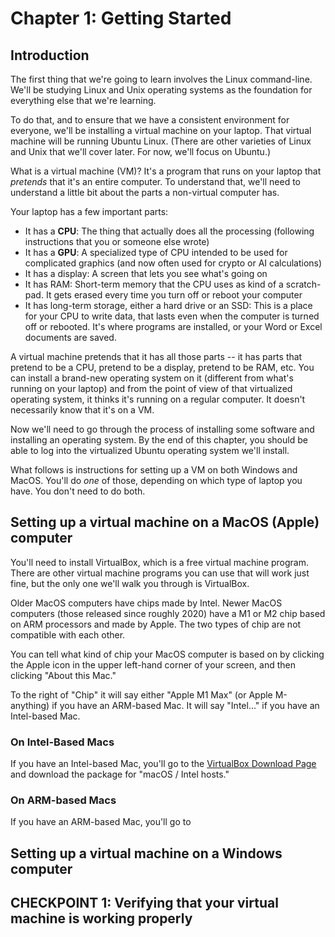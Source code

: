 # Chapter 1: Getting Started

## Introduction

The first thing that we're going to learn involves the Linux command-line. We'll be studying Linux and Unix operating systems as the foundation for everything else that we're learning.

To do that, and to ensure that we have a consistent environment for everyone, we'll be installing a virtual machine on your laptop. That virtual machine will be running Ubuntu Linux. (There are other varieties of Linux and Unix that we'll cover later. For now, we'll focus on Ubuntu.)

What is a virtual machine (VM)? It's a program that runs on your laptop that *pretends* that it's an entire computer. To understand that, we'll need to understand a little bit about the parts a non-virtual computer has.

Your laptop has a few important parts:

* It has a **CPU**: The thing that actually does all the processing (following instructions that you or someone else wrote)
* It has a **GPU**: A specialized type of CPU intended to be used for complicated graphics (and now often used for crypto or AI calculations)
* It has a display: A screen that lets you see what's going on
* It has RAM: Short-term memory that the CPU uses as kind of a scratch-pad. It gets erased every time you turn off or reboot your computer
* It has long-term storage, either a hard drive or an SSD: This is a place for your CPU to write data, that lasts even when the computer is turned off or rebooted. It's where programs are installed, or your Word or Excel documents are saved.

A virtual machine pretends that it has all those parts -- it has parts that pretend to be a CPU, pretend to be a display, pretend to be RAM, etc. You can install a brand-new operating system on it (different from what's running on your laptop) and from the point of view of that virtualized operating system, it thinks it's running on a regular computer. It doesn't necessarily know that it's on a VM.

Now we'll need to go through the process of installing some software and installing an operating system. By the end of this chapter, you should be able to log into the virtualized Ubuntu operating system we'll install.

What follows is instructions for setting up a VM on both Windows and MacOS. You'll do *one* of those, depending on which type of laptop you have. You don't need to do both.

## Setting up a virtual machine on a MacOS (Apple) computer

You'll need to install VirtualBox, which is a free virtual machine program. There are other virtual machine programs you can use that will work just fine, but the only one we'll walk you through is VirtualBox.

Older MacOS computers have chips made by Intel. Newer MacOS computers (those released since roughly 2020) have a M1 or M2 chip based on ARM processors and made by Apple. The two types of chip are not compatible with each other.

You can tell what kind of chip your MacOS computer is based on by clicking the Apple icon in the upper left-hand corner of your screen, and then clicking "About this Mac."

To the right of "Chip" it will say either "Apple M1 Max" (or Apple M-anything) if you have an ARM-based Mac. It will say "Intel..." if you have an Intel-based Mac.

### On Intel-Based Macs

If you have an Intel-based Mac, you'll go to the [VirtualBox Download Page](https://www.virtualbox.org/wiki/Downloads) and download the package for "macOS / Intel hosts."

### On ARM-based Macs

If you have an ARM-based Mac, you'll go to

## Setting up a virtual machine on a Windows computer

## CHECKPOINT 1: Verifying that your virtual machine is working properly

